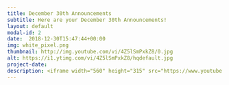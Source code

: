 ```yaml
---
title: December 30th Announcements
subtitle: Here are your December 30th Announcements!
layout: default
modal-id: 2 
date:  2018-12-30T15:47:44+00:00
img: white_pixel.png
thumbnail: http://img.youtube.com/vi/4Z5lSmPxkZ8/0.jpg
alt: https://i1.ytimg.com/vi/4Z5lSmPxkZ8/hqdefault.jpg
project-date: 
description: <iframe width="560" height="315" src="https://www.youtube.com/embed/4Z5lSmPxkZ8" frameborder="0" allowfullscreen></iframe> 
---
```

